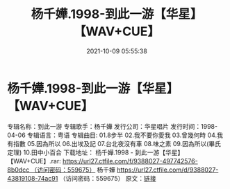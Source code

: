 ﻿---
title: 杨千嬅.1998-到此一游【华星】【WAV+CUE】
date: 2021-10-09 05:55:38
categories: WAV车载音乐、镜像
tags: 华语中文
---
# 杨千嬅.1998-到此一游【华星】【WAV+CUE】

专辑名称：到此一游
专辑歌手：杨千嬅
发行公司：华星唱片
发行时间：1998-04-06
专辑语言：粤语
专辑曲目:
01.8步半
02.我不要你愛我
03.曾幾何時
04.我有指數
05.因為所以
06.出埃及記
07.台北夜沒有車
08.味之素
09.因為所以(畢氏定理)
10.田中小百合
下载地址：
杨千嬅.1998 - 到此一游【华星】【WAV+CUE】.rar: https://url27.ctfile.com/f/9388027-497742576-8b0dcc （访问密码：559675）
杨千嬅
https://url27.ctfile.com/d/9388027-43819108-74ac91
（访问密码：559675）
原文：[链接](https://blog.sina.com.cn/s/blog_1647c7e7601030ucg.html)